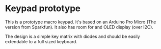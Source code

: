 # Keypad prototype

This is a prototype macro keypad. It's based on an Arduino Pro Micro (The version from Sparkfun). It also has room for
and OLED display (over I2C).

The design is a simple key matrix with diodes and should be easily extendable to a full sized keyboard.
